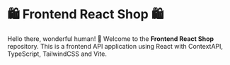 # 🛍️ Frontend React Shop 🛍️

Hello there, wonderful human! 👋 Welcome to the **Frontend React Shop** repository. This is a frontend API application using React with ContextAPI, TypeScript, TailwindCSS and Vite.
